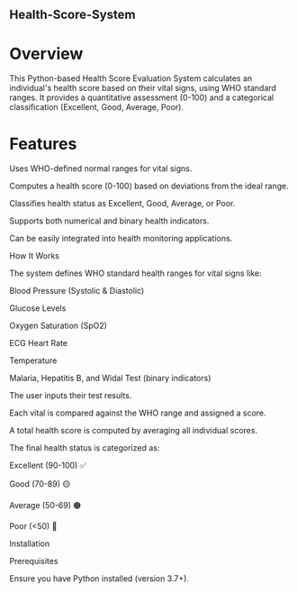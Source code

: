 ## Health-Score-System

# Overview

This Python-based Health Score Evaluation System calculates an individual's health score based on their vital signs, using WHO standard ranges. It provides a quantitative assessment (0-100) and a categorical classification (Excellent, Good, Average, Poor).

# Features

Uses WHO-defined normal ranges for vital signs.

Computes a health score (0-100) based on deviations from the ideal range.

Classifies health status as Excellent, Good, Average, or Poor.

Supports both numerical and binary health indicators.

Can be easily integrated into health monitoring applications.

How It Works

The system defines WHO standard health ranges for vital signs like:

Blood Pressure (Systolic & Diastolic)

Glucose Levels

Oxygen Saturation (SpO2)

ECG Heart Rate

Temperature

Malaria, Hepatitis B, and Widal Test (binary indicators)

The user inputs their test results.

Each vital is compared against the WHO range and assigned a score.

A total health score is computed by averaging all individual scores.

The final health status is categorized as:

Excellent (90-100) ✅

Good (70-89) 🟡

Average (50-69) 🟠

Poor (<50) 🔴

Installation

Prerequisites

Ensure you have Python installed (version 3.7+).

